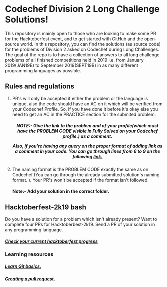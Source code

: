 <meta charset="utf-8">
<meta name="Generator" content="Markdown preview & Parsedown">

<h1>Codechef Division 2 Long Challenge Solutions!</h1>
<p>This repository is mainly open to those who are looking to make some PR for the Hacktoberfest event, and to get started
  with GitHub and the open-source world. In this repository, you can find the solutions (as source code) for the problems of Division 2
  asked on Codechef during Long Challenges. The goal of the repo is to have a collection of answers to all long challenge
  problems of all finished competitions held in 2019 i.e. from January 2019(JAN19B) to September 2019(SEPT19B) in as many
  different programming languages as possible.</p>
<h2>Rules and regulations</h4>
<ol>
<li>PR's will only be accepted if either the problem or the language is unique, also the code should have an AC on it which will be verified from your Codechef Profile.
So, if you have done it before it's okay else you need to get an AC in the PRACTICE section for the submited problem.
<h5 style="text-align:center">NOTE:- Give the link to the problem and of your profile(which must have the PROBLEM CODE visible in Fully Solved on your Codechef profile.) as a comment.
  <p>Also, if you're having any query on the proper format of adding link as a comment in your code. You can go through lines from 6 to 9 on the following
    <a href="https://github.com/Anishukla/Codechef/blob/master/JAN19B/DPAIRS.py">link.</p></a></h5>
</li>
<li>The naming format is the PROBLEM CODE exactly the same as on Codechef.(You can go through the already submitted solution's naming format. ). Your PR's won't be accepted if
the format isn't followed.</li>
<h4>Note:- Add your solution in the correct folder.</h4>
</ol>
<h2>Hacktoberfest-2k19 bash</h2>
<p>Do you have a solution for a problem which isn't already present? Want to complete four PRs for Hacktoberbest-2k19. Send a PR of your solution in any programming language.</p>
<h5><a href="https://hacktoberfest.digitalocean.com/">Check your current hacktoberfest progress</a></h5>

<h3>Learning resources</h3>
<h5><a href="https://try.github.io">Learn Git basics.</a></h5>
<h5><a href="https://learn.co/lessons/github-pull-request-basics">Creating a pull request.</a></h5>
